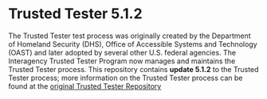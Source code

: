 # Trusted Tester 5.1.2
The Trusted Tester test process was originally created by the Department of Homeland Security (DHS), Office of Accessible Systems and Technology (OAST) and later adopted by several other U.S. federal agencies. The Interagency Trusted Tester Program now manages and maintains the Trusted Tester process. This repository contains **update 5.1.2** to the Trusted Tester process; more information on the Trusted Tester process can be found at the [original Trusted Tester Repository](https://github.com/Section508Coordinators/TrustedTester)

